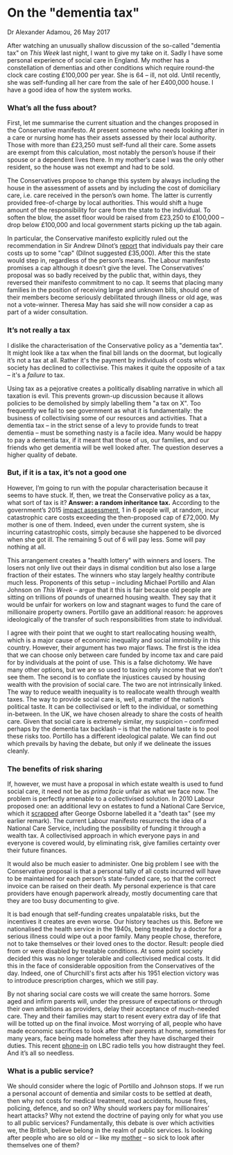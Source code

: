 # On the "dementia tax"

Dr Alexander Adamou, 26 May 2017

After watching an unusually shallow discussion of the so-called "dementia tax" on _This Week_ last night, I want to give my take on it. Sadly I have some personal experience of social care in England. My mother has a constellation of dementias and other conditions which require round-the clock care costing £100,000 per year. She is 64 – ill, not old. Until recently, she was self-funding all her care from the sale of her £400,000 house. I have a good idea of how the system works.

### What’s all the fuss about?

First, let me summarise the current situation and the changes proposed in the Conservative manifesto. At present someone who needs looking after in a care or nursing home has their assets assessed by their local authority. Those with more than £23,250 must self-fund all their care. Some assets are exempt from this calculation, most notably the person’s house if their spouse or a dependent lives there. In my mother’s case I was the only other resident, so the house was not exempt and had to be sold.

The Conservatives propose to change this system by always including the house in the assessment of assets and by including the cost of domiciliary care, i.e. care received in the person’s own home. The latter is currently provided free-of-charge by local authorities. This would shift a huge amount of the responsibility for care from the state to the individual. To soften the blow, the asset floor would be raised from £23,250 to £100,000 – drop below £100,000 and local government starts picking up the tab again.

In particular, the Conservative manifesto explicitly ruled out the recommendation in Sir Andrew Dilnot’s [report](http://www.thirdsectorsolutions.net/assets/files/Fairer-Care-Funding-Report%20Dilnot%20July%202011.pdf) that individuals pay their care costs up to some "cap" (Dilnot suggested £35,000). After this the state would step in, regardless of the person’s means. The Labour manifesto promises a cap although it doesn’t give the level. The Conservatives’ proposal was so badly received by the public that, within days, they reversed their manifesto commitment to no cap. It seems that placing many families in the position of receiving large and unknown bills, should one of their members become seriously debilitated through illness or old age, was not a vote-winner. Theresa May has said she will now consider a cap as part of a wider consultation.

### It’s not really a tax

I dislike the characterisation of the Conservative policy as a "dementia tax". It might look like a tax when the final bill lands on the doormat, but logically it’s not a tax at all. Rather it's the payment by individuals of costs which society has declined to collectivise. This makes it quite the opposite of a tax – it's a _failure_ to tax.

Using tax as a pejorative creates a politically disabling narrative in which all taxation is evil. This prevents grown-up discussion because it allows policies to be demolished by simply labelling them "a tax on X". Too frequently we fail to see government as what it is fundamentally: the business of collectivising some of our resources and activities. That a dementia tax – in the strict sense of a levy to provide funds to treat dementia – must be something nasty is a facile idea. Many would be happy to pay a dementia tax, if it meant that those of us, our families, and our friends who get dementia will be well looked after. The question deserves a higher quality of debate.

### But, if it is a tax, it’s not a good one

However, I’m going to run with the popular characterisation because it seems to have stuck. If, then, we treat the Conservative policy as a tax, what sort of tax is it? **Answer: a random inheritance tax.** According to the government’s 2015 [impact assessment](https://www.gov.uk/government/uploads/system/uploads/attachment_data/file/401348/Social_Care_Funding_Reform_IA_FINAL_v2.pdf), 1 in 6 people will, at random, incur catastrophic care costs exceeding the then-proposed cap of £72,000. My mother is one of them. Indeed, even under the current system, she is incurring catastrophic costs, simply because she happened to be divorced when she got ill. The remaining 5 out of 6 will pay less. Some will pay nothing at all.

This arrangement creates a "health lottery" with winners and losers. The losers not only live out their days in dismal condition but also lose a large fraction of their estates. The winners who stay largely healthy contribute much less. Proponents of this setup – including Michael Portillo and Alan Johnson on _This Week_ – argue that it this is fair because old people are sitting on trillions of pounds of unearned housing wealth. They say that it would be unfair for workers on low and stagnant wages to fund the care of millionaire property owners. Portillo gave an additional reason: he approves ideologically of the transfer of such responsibilities from state to individual.

I agree with their point that we ought to start reallocating housing wealth, which is a major cause of economic inequality and social immobility in this country. However, their argument has two major flaws. The first is the idea that we can choose only between care funded by income tax and care paid for by individuals at the point of use. This is a false dichotomy. We have many other options, but we are so used to taxing only income that we don’t see them. The second is to conflate the injustices caused by housing wealth with the provision of social care. The two are not intrinsically linked. The way to reduce wealth inequality is to reallocate wealth through wealth taxes. The way to provide social care is, well, a matter of the nation’s political taste. It can be collectivised or left to the individual, or something in-between. In the UK, we have chosen already to share the costs of health care. Given that social care is extremely similar, my suspicion – confirmed perhaps by the dementia tax backlash – is that the national taste is to pool these risks too. Portillo has a different ideological palate. We can find out which prevails by having the debate, but only if we delineate the issues cleanly.

### The benefits of risk sharing  

If, however, we must have a proposal in which estate wealth is used to fund social care, it need not be as _prima facie_ unfair as what we face now. The problem is perfectly amenable to a collectivised solution. In 2010 Labour proposed one: an additional levy on estates to fund a National Care Service, which it [scrapped](http://www.telegraph.co.uk/news/election-2010/7536584/Government-scraps-death-tax-to-pay-for-elderly-care.html) after George Osborne labelled it a "death tax" (see my earlier remark). The current Labour manifesto resurrects the idea of a National Care Service, including the possibility of funding it through a wealth tax. A collectivised approach in which everyone pays in and everyone is covered would, by eliminating risk, give families certainty over their future finances.

It would also be much easier to administer. One big problem I see with the Conservative proposal is that a personal tally of all costs incurred will have to be maintained for each person’s state-funded care, so that the correct invoice can be raised on their death. My personal experience is that care providers have enough paperwork already, mostly documenting care that they are too busy documenting to give.

It is bad enough that self-funding creates unpalatable risks, but the incentives it creates are even worse. Our history teaches us this. Before we nationalised the health service in the 1940s, being treated by a doctor for a serious illness could wipe out a poor family. Many people chose, therefore, not to take themselves or their loved ones to the doctor. Result: people died from or were disabled by treatable conditions. At some point society decided this was no longer tolerable and collectivised medical costs. It did this in the face of considerable opposition from the Conservatives of the day. Indeed, one of Churchill's first acts after his 1951 election victory was to introduce prescription charges, which we still pay.

By not sharing social care costs we will create the same horrors. Some aged and infirm parents will, under the pressure of expectations or through their own ambitions as providers, delay their acceptance of much-needed care. They and their families may start to resent every extra day of life that will be totted up on the final invoice. Most worrying of all, people who have made economic sacrifices to look after their parents at home, sometimes for many years, face being made homeless after they have discharged their duties. This recent [phone-in](https://www.youtube.com/watch?v=DUkuQ0VNvYw) on LBC radio tells you how distraught they feel. And it’s all so needless. 

### What is a public service?

We should consider where the logic of Portillo and Johnson stops. If we run a personal account of dementia and similar costs to be settled at death, then why not costs for medical treatment, road accidents, house fires, policing, defence, and so on? Why should workers pay for millionaires’ heart attacks? Why not extend the doctrine of paying only for what you use to all public services? Fundamentally, this debate is over which activities we, the British, believe belong in the realm of public services. Is looking after people who are so old or – like my [mother](http://www.bbc.co.uk/news/av/health-39969874/dementia-why-son-fears-for-mum-s-future-care) – so sick to look after themselves one of them?
